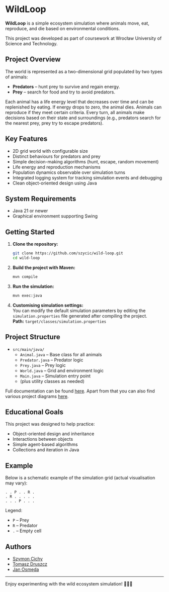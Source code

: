 # WildLoop

**WildLoop** is a simple ecosystem simulation where animals move, eat, reproduce, and die based on environmental conditions.  

This project was developed as part of coursework at Wrocław University of Science and Technology.

## Project Overview

The world is represented as a two-dimensional grid populated by two types of animals:
- **Predators** – hunt prey to survive and regain energy.
- **Prey** – search for food and try to avoid predators.

Each animal has a life energy level that decreases over time and can be replenished by eating. If energy drops to zero, the animal dies. Animals can reproduce if they meet certain criteria. Every turn, all animals make decisions based on their state and surroundings (e.g., predators search for the nearest prey, prey try to escape predators).

## Key Features

- 2D grid world with configurable size
- Distinct behaviours for predators and prey
- Simple decision-making algorithms (hunt, escape, random movement)
- Life energy and reproduction mechanisms
- Population dynamics observable over simulation turns
- Integrated logging system for tracking simulation events and debugging
- Clean object-oriented design using Java

## System Requirements

- Java 21 or newer
- Graphical environment supporting Swing

## Getting Started

1. **Clone the repository:**
   ```bash
   git clone https://github.com/szycic/wild-loop.git
   cd wild-loop
   ```

2. **Build the project with Maven:**
   ```bash
   mvn compile
   ```

3. **Run the simulation:**
   ```bash
   mvn exec:java
   ```

4. **Customising simulation settings:**  
   You can modify the default simulation parameters by editing the `simulation.properties` file generated after compiling the project.  
   **Path:** `target/classes/simulation.properties`

## Project Structure

- `src/main/java/`
  - `Animal.java` – Base class for all animals
  - `Predator.java` – Predator logic
  - `Prey.java` – Prey logic
  - `World.java` – Grid and environment logic
  - `Main.java` – Simulation entry point
  - (plus utility classes as needed)
 
Full documentation can be found [here](https://szycic.com/wild-loop/). Apart from that you can also find various project diagrams [here](diagrams).

## Educational Goals

This project was designed to help practice:
- Object-oriented design and inheritance
- Interactions between objects
- Simple agent-based algorithms
- Collections and iteration in Java

## Example

Below is a schematic example of the simulation grid (actual visualisation may vary):

```
. . P . . R .
. R . . . . .
. . . P . . .
```
Legend:  
- `P` – Prey  
- `R` – Predator  
- `.` – Empty cell

## Authors

- [Szymon Cichy](https://github.com/szycic)
- [Tomasz Druszcz](https://github.com/tomaszdruszcz)
- [Jan Osmęda](https://github.com/Dzonyyyyy)

---

Enjoy experimenting with the wild ecosystem simulation! 🐺🐇🌱
